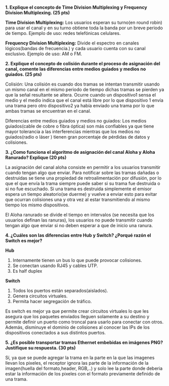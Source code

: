 ﻿**1. Explique el concepto de Time Division Multiplexing y Frequency Division Multiplexing. (25 pts)**

  

**Time Division Multiplexing:** Los usuarios esperan su turno(en round robin) para usar el canal y en su turno obtiene toda la banda por un breve periodo de tiempo. Ejemplo de uso: redes telefónicas celulares.

**Frequency Division Multiplexing:** Divide el espectro en canales lógicos(bandas de frecuencia.) y cada usuario cuenta con su canal exclusivo. Ejemplo de uso: AM o FM.

  

**2. Explique el concepto de colisión durante el proceso de asignación del canal, comente las diferencias entre medios guiados y medios no guiados. (25 pts)**

  

Colisión: Una colisión es cuando dos tramas se intentan transmitir usando un mismo canal en el mismo periodo de tiempo dichas tramas se pierden ya que la señal resultante se altera. Ocurre cuando un dispositivo1 sensa el medio y el medio indica que el canal está libre por lo que dispositivo 1 envía una trama pero otro dispositivo2 ya había enviado una trama por lo que ambas tramas se encuentran en el canal.

  

Diferencias entre medios guiados y medios no guiados:
Los medios guiados(cable de cobre o fibra óptica) son más confiables ya que tiene mayor tolerancia a las interferencias mientras que los medios no guiados(radio o láser ) tienen gran porcentaje de pérdidas de datos y colisiones.
  

**3. ¿Como funciona el algoritmo de asignación del canal Aloha y Aloha Ranurado? Explique (20 pts)**

  La asignación del canal aloha consiste en permitir a los usuarios transmitir cuando tengan algo que enviar. Para notificar sobre las tramas dañadas o destruidas se tiene una propiedad de retroalimentación por difusión, por lo que el que envía la trama siempre puede saber si su trama fue destruida o si no fue escuchado. Si una trama es destruida simplemente el emisor espera un tiempo aleatorio(se duerme) y vuelve a enviar esto para evitar que ocurran colisiones una y otra vez al estar transmitiendo al mismo tiempo los mismo dispositivos.

El Aloha ranurado se divide el tiempo en intervalos (se necesita que los usuarios definan las ranuras), los usuarios no puede transmitir cuando tengan algo que enviar si no deben esperar a que de inicio una ranura.

**4. ¿Cuáles son las diferencias entre Hub y Switch? ¿Porqué razón el Switch es mejor?**

**Hub**

1. Internamente tienen un bus lo que puede provocar colisiones.   
2. Se conectan usando RJ45 y cables UTP.
3. Es half duplex

**Switch**
1. Todos los puertos están separados(aislados).
2. Genera circuitos virtuales.
3. Permita hacer segregación de tráfico.

Es switch es mejor ya que permite crear circuitos virtuales lo que les asegura que los paquetes enviados lleguen solamente a su destino  y permite definir un puerto como troncal para usarlo para conectar con otros. Además, disminuye el dominio de colisiones al conocer las IPs de los dispositivos conectados a sus distintos puertos. 

**5. ¿Es posible transportar tramas Ethernet embebidas en imágenes PNG? Justifique su respuesta. (30 pts)**

Sí, ya que se puede agregar la trama en la parte en la que las imagenes llevan los pixeles, el receptor ignora las parte de la información de la imagen(huella del formato,header, RGB,..) y solo lee la parte donde deberia estar la información de los pixeles con el formato previamente definido de una trama.   